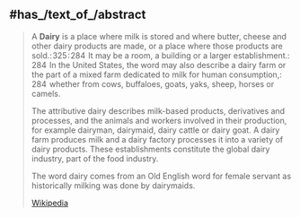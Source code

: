 ﻿---
has_id_wikidata: Q637776
product_material_or_service_produced_or_provided:
- "[[_Standards/WikiData/WD~dairy_product,185217]]"
- '[[_Standards/WikiData/WD~cheese,10943]]'
described_by_source: "[[_Standards/WikiData/WD~New_International_Encyclopedia,1029706]]"
subclass_of:
- "[[_Standards/WikiData/WD~food_manufacturer,1252971]]"
- '[[_Standards/WikiData/WD~business,4830453]]'
- "[[_Standards/WikiData/WD~economic_activity,8187769]]"
said_to_be_the_same_as: '[[_Standards/WikiData/WD~Q13212148,13212148]]'
industry: "[[_Standards/WikiData/WD~dairy_industry,13554450]]"
on_focus_list_of_Wikimedia_project: "[[_Standards/WikiData/WD~WikiProject_Climate_change,15305047]]"
different_from:
- '[[_Standards/WikiData/WD~creamery,61140231]]'
- '[[_Standards/WikiData/WD~dairying,64698773]]'
Commons_category: Dairies
Dewey_Decimal_Classification: 637
image:
- "http://commons.wikimedia.org/wiki/Special:FilePath/Dairy.JPG"
- "http://commons.wikimedia.org/wiki/Special:FilePath/Dairy%20Managment%2001.jpg"
- "http://commons.wikimedia.org/wiki/Special:FilePath/Melkkarussell.jpg"
pronunciation_audio: "http://commons.wikimedia.org/wiki/Special:FilePath/LL-Q8752%20%28eus%29-Xabier%20Ca%C3%B1as-Esnetegi.wav"
exact_match: "http://purl.obolibrary.org/obo/ENVO_00003862"
GeoNames_feature_code: S.DARY
---

## #has_/text_of_/abstract 

> A **Dairy** is a place where milk is stored and where butter, cheese and other dairy products are made, or a place where those products are sold.: 325 : 284  It may be a room, a building or a larger establishment.: 284  In the United States, the word may also describe a dairy farm or the part of a mixed farm dedicated to milk for human consumption,: 284  whether from cows, buffaloes, goats, yaks, sheep, horses or camels.
>
> The attributive dairy describes milk-based products, derivatives and processes, and the animals and workers involved in their production, for example dairyman, dairymaid, dairy cattle or dairy goat. A dairy farm produces milk and a dairy factory processes it into a variety of dairy products. These establishments constitute the global dairy industry, part of the food industry.
>
> The word dairy comes from an Old English word for female servant as historically milking was done by dairymaids.
>
> [Wikipedia](https://en.wikipedia.org/wiki/Dairy) 



